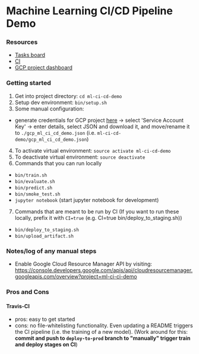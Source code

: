 # Machine Learning CI/CD Pipeline Demo

### Resources
- [Tasks board](https://github.com/davified/ml-ci-cd-demo/projects/1)
- [CI](https://www.travis-ci.org/davified/ml-ci-cd-demo)
- [GCP project dashboard](https://console.cloud.google.com/home/dashboard?project=ml-ci-cd-demo)

### Getting started

1. Get into project directory: `cd ml-ci-cd-demo`
2. Setup dev environment: `bin/setup.sh`
3. Some manual configuration:
- generate credentials for GCP project [here](https://console.cloud.google.com/apis/credentials?project=ml-ci-ci-demo) -> select 'Service Account Key' -> enter details, select JSON and download it, and move/rename it to `./gcp_ml_ci_cd_demo.json` (i.e. `ml-ci-cd-demo/gcp_ml_ci_cd_demo.json`)
4. To activate virtual environment: `source activate ml-ci-cd-demo`
5. To deactivate virtual environment: `source deactivate`
6. Commands that you can run locally
- `bin/train.sh`
- `bin/evaluate.sh`
- `bin/predict.sh`
- `bin/smoke_test.sh`
- `jupyter notebook` (start jupyter notebook for development)

7. Commands that are meant to be run by CI (If you want to run these locally, prefix it with `CI=true` (e.g. CI=true bin/deploy_to_staging.sh))
- `bin/deploy_to_staging.sh`
- `bin/upload_artifact.sh`


### Notes/log of any manual steps
- Enable Google Cloud Resource Manager API by visiting: https://console.developers.google.com/apis/api/cloudresourcemanager.googleapis.com/overview?project=ml-ci-ci-demo


### Pros and Cons 

#### Travis-CI
- pros: easy to get started
- cons: no file-whitelisting functionality. Even updating a README triggers the CI pipeline (i.e. the training of a new model). (Work around for this: **commit and push to `deploy-to-prod` branch to "manually" trigger train and deploy stages on CI**)
